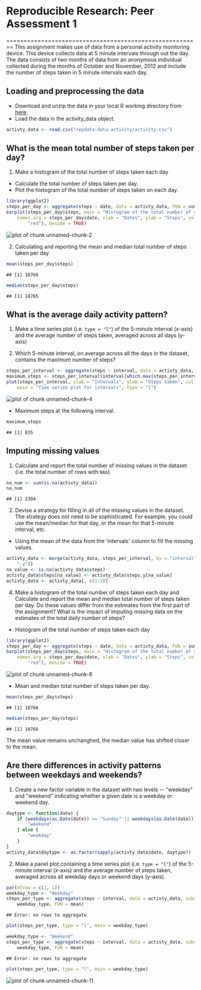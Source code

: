 # Reproducible Research: Peer Assessment 1
========================================================
This assignment makes use of data from a personal activity monitoring device. This device collects data at 5 minute intervals through out the day. The data consists of two months of data from an anonymous individual collected during the months of October and November, 2012 and include the number of steps taken in 5 minute intervals each day.

## Loading and preprocessing the data

* Download and unzip the data in your local R working directory from [here](https://github.com/Nilsaw/RepData_PeerAssessment1/blob/master/activity.zip).
* Load the data in the activity_data object.

```r
activty_data <- read.csv("repdata-data-activity/activity.csv")
```

## What is the mean total number of steps taken per day?

1. Make a histogram of the total number of steps taken each day

* Calculate the total number of steps taken per day.
* Plot the histogram of the total number of steps taken on each day.


```r
library(ggplot2)
steps_per_day <- aggregate(steps ~ date, data = activty_data, FUN = sum)
barplot(steps_per_day$steps, main = "Histogram of the total number of steps taken each day", 
    names.arg = steps_per_day$date, xlab = "Dates", ylab = "Steps", col = c("blue", 
        "red"), beside = TRUE)
```

![plot of chunk unnamed-chunk-2](figure/unnamed-chunk-2.png) 


2. Calculating and reporting the mean and median total number of steps taken per day


```r
mean(steps_per_day$steps)
```

```
## [1] 10766
```

```r
median(steps_per_day$steps)
```

```
## [1] 10765
```


## What is the average daily activity pattern?

1. Make a time series plot (i.e. `type = "l"`) of the 5-minute interval (x-axis) and the average number of steps taken, averaged across all days (y-axis) 

2. Which 5-minute interval, on average across all the days in the dataset, contains the maximum number of steps?


```r
steps_per_interval <- aggregate(steps ~ interval, data = activty_data, FUN = mean)
maximum_steps <- steps_per_interval$interval[which.max(steps_per_interval$steps)]
plot(steps_per_interval, xlab = "Intervals", ylab = "Steps taken", col = "red", 
    main = "Time series plot for intervals", type = "l")
```

![plot of chunk unnamed-chunk-4](figure/unnamed-chunk-4.png) 

* Maximum steps at the following interval.

```r
maximum_steps
```

```
## [1] 835
```


## Imputing missing values
1. Calculate and report the total number of missing values in the dataset (i.e. the total number of rows with `NA`s)


```r
na_num <- sum(is.na(activty_data))
na_num
```

```
## [1] 2304
```


2. Devise a strategy for filling in all of the missing values in the dataset. The strategy does not need to be sophisticated. For example, you could use the mean/median for that day, or the mean for that 5-minute interval, etc.

* Using the mean of the data from the 'intervals' column to fill the missing values.


```r
activty_data <- merge(activty_data, steps_per_interval, by = "interval", suffixes = c("", 
    ".y"))
na_value <- is.na(activty_data$steps)
activty_data$steps[na_value] <- activty_data$steps.y[na_value]
activty_data <- activty_data[, c(1:3)]
```


4. Make a histogram of the total number of steps taken each day and Calculate and report the mean and median total number of steps taken per day. Do these values differ from the estimates from the first part of the assignment? What is the impact of imputing missing data on the estimates of the total daily number of steps?

* Histogram of the total number of steps taken each day


```r
library(ggplot2)
steps_per_day <- aggregate(steps ~ date, data = activty_data, FUN = sum)
barplot(steps_per_day$steps, main = "Histogram of the total number of steps taken each day", 
    names.arg = steps_per_day$date, xlab = "Dates", ylab = "Steps", col = c("blue", 
        "red"), beside = TRUE)
```

![plot of chunk unnamed-chunk-8](figure/unnamed-chunk-8.png) 


* Mean and median total number of steps taken per day.


```r
mean(steps_per_day$steps)
```

```
## [1] 10766
```

```r
median(steps_per_day$steps)
```

```
## [1] 10766
```


The mean value remains unchanghed, the median value has shifted closer to the mean.


## Are there differences in activity patterns between weekdays and weekends?

1. Create a new factor variable in the dataset with two levels -- "weekday" and "weekend" indicating whether a given date is a weekday or weekend day.


```r
daytype <- function(date) {
    if (weekdays(as.Date(date)) == "Sunday" || weekdays(as.Date(date)) == "Saturday") {
        "weekend"
    } else {
        "weekday"
    }
}
activty_data$daytype <- as.factor(sapply(activty_data$date, daytype))
```


2. Make a panel plot containing a time series plot (i.e. `type = "l"`) of the 5-minute interval (x-axis) and the average number of steps taken, averaged across all weekday days or weekend days (y-axis).


```r
par(mfrow = c(2, 1))
weekday_type <- "Weekday"
steps_per_type <- aggregate(steps ~ interval, data = activty_data, subset = activty_data$daytype == 
    weekday_type, FUN = mean)
```

```
## Error: no rows to aggregate
```

```r
plot(steps_per_type, type = "l", main = weekday_type)

weekday_type <- "Weekend"
steps_per_type <- aggregate(steps ~ interval, data = activty_data, subset = activty_data$daytype == 
    weekday_type, FUN = mean)
```

```
## Error: no rows to aggregate
```

```r
plot(steps_per_type, type = "l", main = weekday_type)
```

![plot of chunk unnamed-chunk-11](figure/unnamed-chunk-11.png) 

